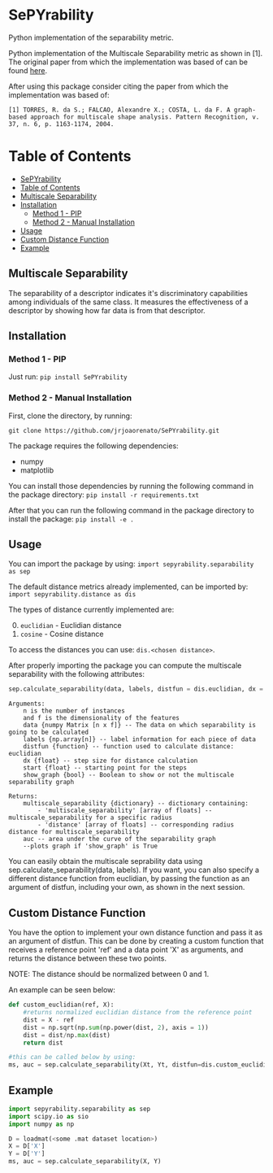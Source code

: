 # SePYrability
Python implementation of the separability metric.

Python implementation of the Multiscale Separability metric as shown in \[1\]. The original paper from which the implementation was based of can be found [here](https://doi.org/10.1016/j.patcog.2003.10.007).

After using this package consider citing the paper from which the implementation was based of:

```
[1] TORRES, R. da S.; FALCAO, Alexandre X.; COSTA, L. da F. A graph-based approach for multiscale shape analysis. Pattern Recognition, v. 37, n. 6, p. 1163-1174, 2004.
```

# Table of Contents
* [SePYrability](#SePYrability)
* [Table of Contents](#table-of-contents)
* [Multiscale Separability](#multiscale-separability)
* [Installation](#installation)
    * [Method 1 - PIP](#method-1---pip)
    * [Method 2 - Manual Installation](#method-2---manual-installation)
* [Usage](#usage)
* [Custom Distance Function](#custom-distance-function)
* [Example](#example)

## Multiscale Separability
<!-- WIP: Better explanation of the Multiscale Separability -->
The separability of a descriptor indicates it's discriminatory capabilities among individuals of the same class. It measures the effectiveness of a descriptor by showing how far data is from that descriptor.

## Installation

### Method 1 - PIP
Just run:
```pip install SePYrability``` 

### Method 2 - Manual Installation

First, clone the directory, by running:

```git clone https://github.com/jrjoaorenato/SePYrability.git```

The package requires the following dependencies:
- numpy
- matplotlib

You can install those dependencies by running the following command in the package directory:
``` pip install -r requirements.txt ```

After that you can run the following command in the package directory to install the package:
``` pip install -e . ```

## Usage

You can import the package by using:
``` import sepyrability.separability as sep ```

The default distance metrics already implemented, can be imported by:
``` import sepyrability.distance as dis ```

The types of distance currently implemented are:

0. `euclidian` - Euclidian distance
1. `cosine` - Cosine distance

To access the distances you can use: `dis.<chosen distance>`.

After properly importing the package you can compute the multiscale separability with the following attributes:

```python
sep.calculate_separability(data, labels, distfun = dis.euclidian, dx = 0.02, start= 0.01, show_graph = True):
```

```
Arguments:
    n is the number of instances
    and f is the dimensionality of the features
    data {numpy Matrix [n x f]} -- The data on which separability is going to be calculated
    labels {np.array[n]} -- label information for each piece of data
    distfun {function} -- function used to calculate distance: euclidian
    dx {float} -- step size for distance calculation
    start {float} -- starting point for the steps
    show_graph {bool} -- Boolean to show or not the multiscale separability graph

Returns:
    multiscale_separability {dictionary} -- dictionary containing:
        - 'multiscale_separability' [array of floats] -- multiscale_separability for a specific radius
        - 'distance' [array of floats] -- corresponding radius distance for multiscale_separability
    auc -- area under the curve of the separability graph
    --plots graph if 'show_graph' is True
```
You can easily obtain the multiscale seprability data using sep.calculate_separability(data, labels). If you want, you can also specify a different distance function from euclidian, by passing the function as an argument of distfun, including your own, as shown in the next session.

## Custom Distance Function
You have the option to implement your own distance function and pass it as an argument of distfun. This can be done by creating a custom function that receives a reference point 'ref' and a data point 'X' as arguments, and returns the distance between these two points. 

NOTE: The distance should be normalized between 0 and 1.

An example can be seen below:

```python
def custom_euclidian(ref, X):
    #returns normalized euclidian distance from the reference point
    dist = X - ref
    dist = np.sqrt(np.sum(np.power(dist, 2), axis = 1))
    dist = dist/np.max(dist)
    return dist

#this can be called below by using:
ms, auc = sep.calculate_separability(Xt, Yt, distfun=dis.custom_euclidian)
```

## Example
```python
import sepyrability.separability as sep
import scipy.io as sio
import numpy as np

D = loadmat(<some .mat dataset location>)
X = D['X']
Y = D['Y']
ms, auc = sep.calculate_separability(X, Y)
```
